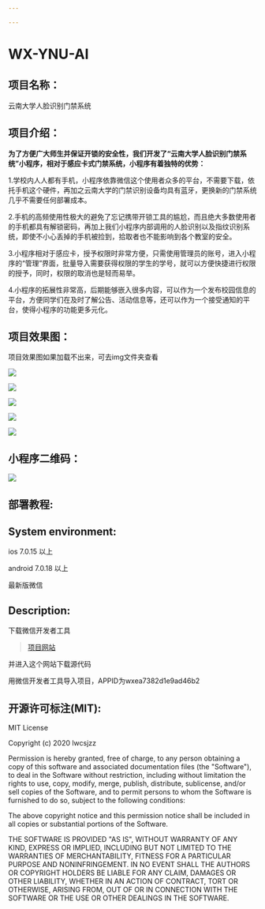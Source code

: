 ```yaml
---

---
```


# WX-YNU-AI
## 项目名称：

云南大学人脸识别门禁系统

## 项目介绍：

**为了方便广大师生并保证开锁的安全性，我们开发了“云南大学人脸识别门禁系统”小程序，相对于感应卡式门禁系统，小程序有着独特的优势：**

1.学校内人人都有手机，小程序依靠微信这个使用者众多的平台，不需要下载，依托手机这个硬件，再加之云南大学的门禁识别设备均具有蓝牙，更换新的门禁系统几乎不需要任何部署成本。

2.手机的高频使用性极大的避免了忘记携带开锁工具的尴尬，而且绝大多数使用者的手机都具有解锁密码，再加上我们小程序内部调用的人脸识别以及指纹识别系统，即使不小心丢掉的手机被捡到，拾取者也不能影响到各个教室的安全。

3.小程序相对于感应卡，授予权限时非常方便，只需使用管理员的账号，进入小程序的“管理”界面，批量导入需要获得权限的学生的学号，就可以方便快捷进行权限的授予，同时，权限的取消也是轻而易举。

4.小程序的拓展性非常高，后期能够嵌入很多内容，可以作为一个发布校园信息的平台，方便同学们在及时了解公告、活动信息等，还可以作为一个接受通知的平台，使得小程序的功能更多元化。

## 项目效果图：

项目效果图如果加载不出来，可去img文件夹查看

![](img/1.png)

![](img/2.png)

![](img/3.png)

![](img/4.png)

![](img/5.png)

## 小程序二维码：

![](img/6.jpg)

## 部署教程:

## System environment:

ios 7.0.15 以上

android 7.0.18 以上

最新版微信

## Description:

下载微信开发者工具

> [项目网站](https://github.com/lwcsjzz/WX-YNU-AI)

并进入这个网站下载源代码

用微信开发者工具导入项目，APPID为wxea7382d1e9ad46b2

## 开源许可标注(MIT):

MIT License

Copyright (c) 2020 lwcsjzz

Permission is hereby granted, free of charge, to any person obtaining a copy
of this software and associated documentation files (the "Software"), to deal
in the Software without restriction, including without limitation the rights
to use, copy, modify, merge, publish, distribute, sublicense, and/or sell
copies of the Software, and to permit persons to whom the Software is
furnished to do so, subject to the following conditions:

The above copyright notice and this permission notice shall be included in all
copies or substantial portions of the Software.

THE SOFTWARE IS PROVIDED "AS IS", WITHOUT WARRANTY OF ANY KIND, EXPRESS OR
IMPLIED, INCLUDING BUT NOT LIMITED TO THE WARRANTIES OF MERCHANTABILITY,
FITNESS FOR A PARTICULAR PURPOSE AND NONINFRINGEMENT. IN NO EVENT SHALL THE
AUTHORS OR COPYRIGHT HOLDERS BE LIABLE FOR ANY CLAIM, DAMAGES OR OTHER
LIABILITY, WHETHER IN AN ACTION OF CONTRACT, TORT OR OTHERWISE, ARISING FROM,
OUT OF OR IN CONNECTION WITH THE SOFTWARE OR THE USE OR OTHER DEALINGS IN THE
SOFTWARE.